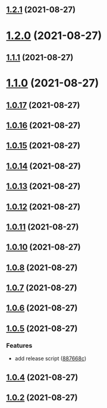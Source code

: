 ## [1.2.1](https://github.com/yubathom/release-based-workflow/compare/v1.2.0...v1.2.1) (2021-08-27)

# [1.2.0](https://github.com/yubathom/release-based-workflow/compare/v1.1.1...v1.2.0) (2021-08-27)

## [1.1.1](https://github.com/yubathom/release-based-workflow/compare/v1.0.17...v1.1.1) (2021-08-27)

# [1.1.0](https://github.com/yubathom/release-based-workflow/compare/v1.0.17...v1.1.0) (2021-08-27)

## [1.0.17](https://github.com/yubathom/release-based-workflow/compare/v1.0.16...v1.0.17) (2021-08-27)

## [1.0.16](https://github.com/yubathom/release-based-workflow/compare/v1.0.11...v1.0.16) (2021-08-27)

## [1.0.15](https://github.com/yubathom/release-based-workflow/compare/v1.0.11...v1.0.15) (2021-08-27)

## [1.0.14](https://github.com/yubathom/release-based-workflow/compare/v1.0.11...v1.0.14) (2021-08-27)

## [1.0.13](https://github.com/yubathom/release-based-workflow/compare/v1.0.11...v1.0.13) (2021-08-27)

## [1.0.12](https://github.com/yubathom/release-based-workflow/compare/v1.0.11...v1.0.12) (2021-08-27)

## [1.0.11](https://github.com/yubathom/release-based-workflow/compare/v1.0.10...v1.0.11) (2021-08-27)

## [1.0.10](https://github.com/yubathom/release-based-workflow/compare/v1.0.7...v1.0.10) (2021-08-27)

## [1.0.8](https://github.com/yubathom/release-based-workflow/compare/v1.0.7...v1.0.8) (2021-08-27)

## [1.0.7](https://github.com/yubathom/release-based-workflow/compare/v1.0.6...v1.0.7) (2021-08-27)

## [1.0.6](https://github.com/yubathom/release-based-workflow/compare/v1.0.5...v1.0.6) (2021-08-27)

## [1.0.5](https://github.com/yubathom/release-based-workflow/compare/v1.0.4...v1.0.5) (2021-08-27)

### Features

- add release script ([887668c](https://github.com/yubathom/release-based-workflow/commit/887668c1a631dd462939e6af31a38e704a3951d8))

## [1.0.4](https://github.com/yubathom/release-based-workflow/compare/v1.0.2...v1.0.4) (2021-08-27)

## [1.0.2](https://github.com/yubathom/release-based-workflow/compare/v1.0.1...v1.0.2) (2021-08-27)
